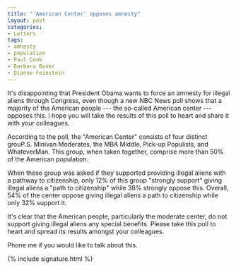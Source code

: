 ```yaml
---
title: "'American Center' opposes amnesty"
layout: post
categories:
- Letters
tags:
- amnesty
- population
- Paul Cook
- Barbara Boxer
- Dianne Feinstein
---
```


It's disappointing that President Obama wants to force an amnesty for illegal aliens through Congress, even though a new NBC News poll shows that a majority of the American people --- the so-called American center --- opposes this. I hope you will take the results of this poll to heart and share it with your colleagues.

According to the poll, the "American Center" consists of four distinct grouP.S. Minivan Moderates, the MBA Middle, Pick-up Populists, and WhateverMan. This group, when taken together, comprise more than 50% of the American population.

When these group was asked if they supported providing illegal aliens with a pathway to citizenship, only 12% of this group "strongly support" giving illegal aliens a "path to citizenship" while 38% strongly oppose this. Overall, 54% of the center oppose giving illegal aliens a path to citizenship while only 32% support it.

It's clear that the American people, particularly the moderate center, do not support giving illegal aliens any special benefits. Please take this poll to heart and spread its results amongst your colleagues.

Phone me if you would like to talk about this.

{% include signature.html %}
